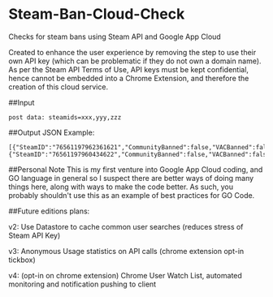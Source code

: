# Steam-Ban-Cloud-Check
Checks for steam bans using Steam API and Google App Cloud

Created to enhance the user experience by removing the step to use their own API key (which can be problematic if they do not own a domain name). As per the Steam API Terms of Use, API keys must be kept confidential, hence cannot be embedded into a Chrome Extension, and therefore the creation of this cloud service.

##Input
```
post data: steamids=xxx,yyy,zzz
```
##Output
JSON Example:
```
[{"SteamID":"76561197962361621","CommunityBanned":false,"VACBanned":false,"NumberOfVACBans":0,"DaysSinceLastBan":0,"NumberOfGameBans":0,"EconomyBan":"none"},{"SteamID":"76561197960434622","CommunityBanned":false,"VACBanned":false,"NumberOfVACBans":0,"DaysSinceLastBan":0,"NumberOfGameBans":0,"EconomyBan":"none"}]
```

##Personal Note
This is my first venture into Google App Cloud coding, and GO language in general so I suspect there are better ways of doing many things here, along with ways to make the code better. As such, you probably shouldn't use this as an example of best practices for GO Code.

##Future editions plans:

v2: Use Datastore to cache common user searches (reduces stress of Steam API Key)

v3: Anonymous Usage statistics on API calls (chrome extension opt-in tickbox)

v4: (opt-in on chrome extension) Chrome User Watch List, automated monitoring and notification pushing to client
